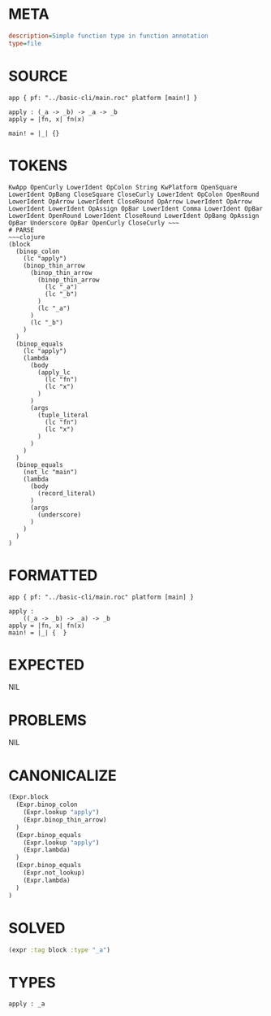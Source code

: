 # META
~~~ini
description=Simple function type in function annotation
type=file
~~~
# SOURCE
~~~roc
app { pf: "../basic-cli/main.roc" platform [main!] }

apply : (_a -> _b) -> _a -> _b
apply = |fn, x| fn(x)

main! = |_| {}
~~~
# TOKENS
~~~text
KwApp OpenCurly LowerIdent OpColon String KwPlatform OpenSquare LowerIdent OpBang CloseSquare CloseCurly LowerIdent OpColon OpenRound LowerIdent OpArrow LowerIdent CloseRound OpArrow LowerIdent OpArrow LowerIdent LowerIdent OpAssign OpBar LowerIdent Comma LowerIdent OpBar LowerIdent OpenRound LowerIdent CloseRound LowerIdent OpBang OpAssign OpBar Underscore OpBar OpenCurly CloseCurly ~~~
# PARSE
~~~clojure
(block
  (binop_colon
    (lc "apply")
    (binop_thin_arrow
      (binop_thin_arrow
        (binop_thin_arrow
          (lc "_a")
          (lc "_b")
        )
        (lc "_a")
      )
      (lc "_b")
    )
  )
  (binop_equals
    (lc "apply")
    (lambda
      (body
        (apply_lc
          (lc "fn")
          (lc "x")
        )
      )
      (args
        (tuple_literal
          (lc "fn")
          (lc "x")
        )
      )
    )
  )
  (binop_equals
    (not_lc "main")
    (lambda
      (body
        (record_literal)
      )
      (args
        (underscore)
      )
    )
  )
)
~~~
# FORMATTED
~~~roc
app { pf: "../basic-cli/main.roc" platform [main] }

apply :
	((_a -> _b) -> _a) -> _b
apply = |fn, x| fn(x)
main! = |_| {  }
~~~
# EXPECTED
NIL
# PROBLEMS
NIL
# CANONICALIZE
~~~clojure
(Expr.block
  (Expr.binop_colon
    (Expr.lookup "apply")
    (Expr.binop_thin_arrow)
  )
  (Expr.binop_equals
    (Expr.lookup "apply")
    (Expr.lambda)
  )
  (Expr.binop_equals
    (Expr.not_lookup)
    (Expr.lambda)
  )
)
~~~
# SOLVED
~~~clojure
(expr :tag block :type "_a")
~~~
# TYPES
~~~roc
apply : _a
~~~
